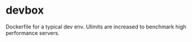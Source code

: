 devbox
======

Dockerfile for a typical dev env. Ulimits are increased to benchmark high performance servers.
